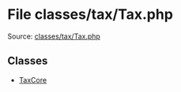 File classes/tax/Tax.php
=========

Source: [classes/tax/Tax.php](https://github.com/PrestaShop/PrestaShop/blob/1.6.0.1/classes/tax/Tax.php)


Classes
-------

* [TaxCore](class.TaxCore.md)


